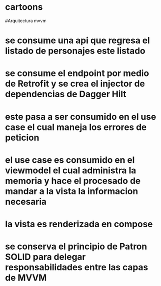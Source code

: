 # cartoons
#Arquitectura mvvm
# se consume una api que regresa el listado de personajes este listado
# se consume el endpoint por medio de Retrofit y se crea el injector de dependencias de Dagger Hilt 
# este pasa a ser consumido en el use case el cual maneja los errores de peticion 
# el use case es consumido  en el viewmodel el cual administra la memoria y hace el procesado de mandar a la vista la informacion necesaria 
# la vista es renderizada en compose 
# se conserva el principio de Patron SOLID para delegar responsabilidades entre las capas de MVVM 
